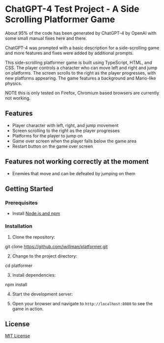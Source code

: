 # ChatGPT-4 Test Project - A Side Scrolling Platformer Game 

About 95% of the code has been generated by ChatGPT-4 by OpenAI with some small manual fixes here and there.

ChatGPT-4 was prompted with a basic description for a side-scrolling game and more features and fixes were added by additional prompts.

This side-scrolling platformer game is built using TypeScript, HTML, and CSS. The player controls a character who can move left and right and jump on platforms. The screen scrolls to the right as the player progresses, with new platforms appearing. The game features a background and Mario-like physics.

NOTE this is only tested on Firefox, Chromium based browsers are currently not working.

## Features

-   Player character with left, right, and jump movement
-   Screen scrolling to the right as the player progresses
-   Platforms for the player to jump on
-   Game over screen when the player falls below the game area
-   Restart button on the game over screen

## Features not working correctly at the moment

-   Enemies that move and can be defeated by jumping on them

## Getting Started

### Prerequisites

-   Install [Node.js and npm](https://nodejs.org/en/download/)

### Installation

1. Clone the repository:

git clone https://github.com/jwillman/platformer.git

2. Change to the project directory:

cd platformer

3. Install dependencies:

npm install

4. Start the development server:

5. Open your browser and navigate to `http://localhost:8080` to see the game in action.

## License

[MIT License](https://choosealicense.com/licenses/mit/)
